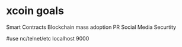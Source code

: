 # xcoin goals
Smart Contracts 
Blockchain
mass adoption
PR
Social Media
Securtity

#use nc/telnet/etc localhost 9000

